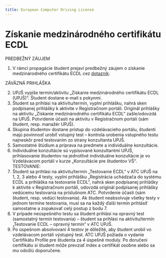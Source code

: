 ```yaml
---
title: European Computer Driving License
---
```


# Získanie medzinárodného certifikátu ECDL

PREDBEŽNÝ ZÁUJEM

1.	V rámci propagácie študent prejaví predbežný záujem o získanie medzinárodného certifikátu ECDL cez [dotazník](https://dotazniky.itakademia.sk/).

ZÁVÄZNÁ PRIHLÁŠKA

2.	UPJŠ vypíše termín/aktivitu „Získanie medzinárodného certifikátu ECDL (UPJŠ)“. Študent dostane e-mail s pokynmi.
3.	Študent sa prihlási na aktivitu/termín, vyplní prihlášku, nahrá sken podpísanej prihlášky k aktivite v Registračnom portáli. Originál prihlášky na aktivitu „Získanie medzinárodného certifikátu ECDL“ zašle/odovzdá na UPJŠ. Potvrdenie účasti na aktivitu v Registračnom portáli (sám študent, resp. manažér UPJŠ).
4.	Skupina študentov dostane prístup do vzdelávacieho portálu, študenti majú povinnosť urobiť vstupný test – kontrola urobenia vstupného testu najneskôr pred testovaním zo strany konzultanta UPJŠ.
5.	Samostatné štúdium a príprava na predmete a individuálne konzultácie.
6.	Individuálne konzultácie sú vypisované konzultantmi UPJŠ, prihlasovanie študentov na jednotlivé individuálne konzultácie je vo Vzdelávacom portáli v kurze „Konzultácie pre študentov VŠ“.
TESTOVANIE:
7.	Študent sa prihlási na aktivitu/termín „Testovanie ECDL“ v ATC UPJŠ na 1, 2, 3 alebo 4 testy, vyplní prihlášku „Registrácia uchádzača do systému ECDL a prihláška na testovanie ECDL“, nahrá sken podpísanej prihlášky k aktivite v Registračnom portáli, odovzdá originál podpísanej prihlášky vedúcemu testovania na príslušnom ATC. Potvrdenie účasti (sám študent, resp. vedúci testovania).
Ak študent neabsolvuje všetky testy v jednom termíne testovania, musí sa na každý ďalší termín prihlásiť samostatne a zopakovať celý postup z bodu 7.
8.	V prípade neúspešného testu sa študent prihlási na opravný test (samostatný termín testovania) – študent sa prihlási na aktivitu/termín „Testovanie ECDL – opravný termín“ v ATC UPJŠ.
9.	Po úspešnom absolvovaní 4 testov je dôležité, aby študent urobil vo vzdelávacom portáli výstupný test.
ATC UPJŠ požiada o vydanie Certifikátu Profile pre študenta za 4 úspešné moduly. Po doručení certifikátu si študent môže prevziať index a certifikát osobne alebo sa mu odošlú  doporučene.

